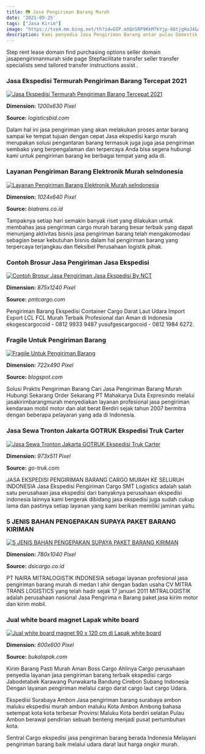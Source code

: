 ```yaml
---
title: 📷 Jasa Pengiriman Barang Murah
date: '2021-09-25'
tags: ["Jasa Kirim"]
image: "https://tse4.mm.bing.net/th?id=OIP.mXQnSRP9KkM7kYjp-86tjgHaJ4&amp;pid=15.1"
description: Kami penyedia Jasa Pengiriman Barang antar pulau Domestik International Ke Luar Negeri dengan tarif harga murah LCLFCL Project Kargo DaratLautUdara Distribus
---
```




Step rent lease domain find purchasing options seller domain jasapengirimanmurah side page Stepfacilitate transfer seller transfer specialists send tailored transfer instructions assist .



### Jasa Ekspedisi Termurah Pengiriman Barang Tercepat 2021

[![Jasa Ekspedisi Termurah  Pengiriman Barang Tercepat 2021](https://logisticsbid.com/wp-content/uploads/2021/04/jasa-ekspedisi-termurah-pengiriman-barang-tercepat-layanan-og.jpg)](https://logisticsbid.com/wp-content/uploads/2021/04/jasa-ekspedisi-termurah-pengiriman-barang-tercepat-layanan-og.jpg)


**Dimension:** _1200x630 Pixel_ 

**Source:** _logisticsbid.com_ 


Dalam hal ini jasa pengiriman yang akan melakukan proses antar barang sampai ke tempat tujuan dengan cepat Jasa ekspedisi kargo murah merupakan solusi pengantaran barang termasuk juga juga jasa pengiriman sembako yang berpengalaman dan terpercaya Anda bisa segera hubungi kami untuk pengiriman barang ke berbagai tempat yang ada di.


### Layanan Pengiriman Barang Elektronik Murah seIndonesia 

[![Layanan Pengiriman Barang Elektronik Murah seIndonesia ](https://www.biatrans.co.id/wp-content/uploads/2020/08/elektronik-1024x640.jpg)](https://www.biatrans.co.id/wp-content/uploads/2020/08/elektronik-1024x640.jpg)


**Dimension:** _1024x640 Pixel_ 

**Source:** _biatrans.co.id_ 


Tampaknya setiap hari semakin banyak riset yang dilakukan untuk membahas jasa pengiriman cargo murah barang besar terbaik yang dapat menunjang aktivitas bisnis jasa pengiriman barang telah mengakomodasi sebagian besar kebutuhan bisnis dalam hal pengiriman barang yang terpercaya terjangkau dan fleksibel Perusahaan logistik pihak.


### Contoh Brosur Jasa Pengiriman Jasa Ekspedisi 

[![Contoh Brosur Jasa Pengiriman  Jasa Ekspedisi By NCT](https://cdn.sribu.com/assets/media/contest_detail/2017/12/design-flyer-untuk-perusahaan-distribusi-mobil-5a24f30c9d68b17701136e1b/261849f497.jpg)](https://cdn.sribu.com/assets/media/contest_detail/2017/12/design-flyer-untuk-perusahaan-distribusi-mobil-5a24f30c9d68b17701136e1b/261849f497.jpg)


**Dimension:** _875x1240 Pixel_ 

**Source:** _pmtcargo.com_ 


Pengiriman Barang Ekspedisi Container Cargo Darat Laut Udara Import Export LCL FCL Murah Terbaik Profesional dan Aman di Indonesia ekogescargocoid - 0812 9933 9487 yusufgescargocoid - 0812 1984 6272.


### Fragile Untuk Pengiriman Barang

[![Fragile Untuk Pengiriman Barang](https://2.bp.blogspot.com/-G4SW_ddf3us/UHDwGz5Y3WI/AAAAAAAAAfw/ryRCHORvqGo/s1600/Fragile+large-500x500.jpg)](https://2.bp.blogspot.com/-G4SW_ddf3us/UHDwGz5Y3WI/AAAAAAAAAfw/ryRCHORvqGo/s1600/Fragile+large-500x500.jpg)


**Dimension:** _722x490 Pixel_ 

**Source:** _blogspot.com_ 


Solusi Praktis Pengiriman Barang Cari Jasa Pengiriman Barang Murah Hubungi Sekarang Order Sekarang PT Mahakarya Duta Expresindo melalui jasakirimbarangmurah menyediakan layanan profesional jasa pengiriman kendaraan mobil motor dan alat berat Berdiri sejak tahun 2007 bermitra dengan beberapa pelayaran yang ada di Indonesia.


### Jasa Sewa Tronton Jakarta GOTRUK Ekspedisi Truk Carter

[![Jasa Sewa Tronton Jakarta  GOTRUK Ekspedisi Truk Carter](https://1.bp.blogspot.com/-wYHbQWPHOsk/XvZkOjmTqbI/AAAAAAAASOM/gI4oZjV8srMNOKLazclayKorqULipH1vwCLcBGAsYHQ/w1200-h630-p-k-no-nu/truk-tronton-01.jpeg)](https://1.bp.blogspot.com/-wYHbQWPHOsk/XvZkOjmTqbI/AAAAAAAASOM/gI4oZjV8srMNOKLazclayKorqULipH1vwCLcBGAsYHQ/w1200-h630-p-k-no-nu/truk-tronton-01.jpeg)


**Dimension:** _973x511 Pixel_ 

**Source:** _go-truk.com_ 


JASA EKSPEDISI PENGIRIMAN BARANG CARGO MURAH KE SELURUH INDONESIA Jasa Ekspedisi Pengiriman Cargo SMT Logistics adalah salah satu perusahaan jasa ekspedisi dari banyaknya perusahaan ekspedisi indonesia lainnya kami bergerak dibidang jasa ekspedisi juga sudah cukup lama dan pastinya setiap layanan yang kami berikan memiliki jaminan yaitu.


### 5 JENIS BAHAN PENGEPAKAN SUPAYA PAKET BARANG KIRIMAN 

[![5 JENIS BAHAN PENGEPAKAN SUPAYA PAKET  BARANG KIRIMAN ](https://www.dsicargo.co.id/media/foto_berita/264_PACKINGKAYU.jpg)](https://www.dsicargo.co.id/media/foto_berita/264_PACKINGKAYU.jpg)


**Dimension:** _780x1040 Pixel_ 

**Source:** _dsicargo.co.id_ 


PT NAIRA MITRALOGISTIK INDONESIA sebagai layanan profesional jasa pengiriman barang murah di medan l ahir dengan badan usaha CV MITRA TRANS LOGISTICS yang telah hadir sejak 17 januari 2011 MITRALOGISTIK adalah perusahaan nasional Jasa Pengirima n Barang paket jasa kirim motor dan kirim mobil.


### Jual white board magnet Lapak white board 

[![Jual white board magnet 90 x 120 cm di Lapak white board ](https://s2.bukalapak.com/img/2701169171/large/1507196034998.png)](https://s2.bukalapak.com/img/2701169171/large/1507196034998.png)


**Dimension:** _600x600 Pixel_ 

**Source:** _bukalapak.com_ 



Kirim Barang Pasti Murah Aman Boss Cargo Ahlinya Cargo perusahaan penyedia layanan jasa pengiriman barang terbaik ekspedisi cargo Jabodetabek Karawang Purwakarta Bandung Cirebon Subang Indonesia Dengan layanan pengiriman melalui cargo darat cargo laut cargo Udara.


Ekspedisi Surabaya Ambon Jasa pengiriman barang surabaya ambon maluku ekspedisi murah ambon maluku Kota Ambon Ambong bahasa setempat kota kota terbesar Provinsi Maluku Kota berdiri selatan Pulau Ambon berawal pendirian sebuah benteng menjadi pusat pertumbuhan kota.


Sentral Cargo ekspedisi jasa pengiriman barang berada Indonesia Melayani pengiriman barang baik melalui udara darat laut harga ongkir murah.




